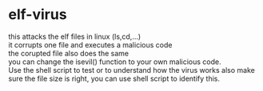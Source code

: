 # elf-virus
this attacks the elf files in linux (ls,cd,...)  
it corrupts one file and executes a malicious code  
the corupted file also does the same  
you can change the isevil() function to your own malicious code.  
Use the shell script to test or to understand how the virus works
also make sure the file size is right, you can use shell script to identify this.
